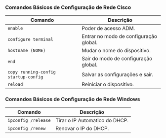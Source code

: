 ### Comandos Básicos de Configuração de Rede Cisco

| Comando                          | Descrição                                      |
|----------------------------------|------------------------------------------------|
| `enable`                         | Poder de acesso ADM.                           |
| `configure terminal`             | Entrar no modo de configuração global.         |
| `hostname (NOME)`                | Mudar o nome do dispositivo.                   |
| `end`                            | Sair do modo de configuração global.           |
| `copy running-config startup-config` | Salvar as configurações e sair.            |
| `reload`                         | Reiniciar o dispositivo.                       |

### Comandos Básicos de Configuração de Rede Windows

| Comando                          | Descrição                                      |
|----------------------------------|------------------------------------------------|
| `ipconfig /release`              | Tirar o IP Automatico do DHCP.                 |
| `ipconfig /renew`                | Renovar o IP do DHCP.                          |
  
